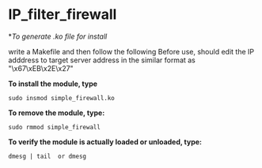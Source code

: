 # IP_filter_firewall
**To generate *.ko file for install**

  write a Makefile and then follow the following
  Before use, should edit the IP adddress to target server address in the similar format as "\x67\xEB\x2E\x27"

**To install the module, type**

`sudo insmod simple_firewall.ko`


**To remove the module, type:**

`sudo rmmod simple_firewall`


**To verify the module is actually loaded or unloaded, type:**

`dmesg | tail 
or
dmesg`
